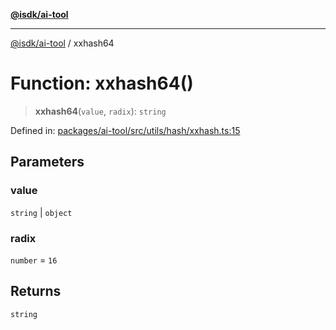 [**@isdk/ai-tool**](../README.md)

***

[@isdk/ai-tool](../globals.md) / xxhash64

# Function: xxhash64()

> **xxhash64**(`value`, `radix`): `string`

Defined in: [packages/ai-tool/src/utils/hash/xxhash.ts:15](https://github.com/isdk/ai-tool.js/blob/c084189f913fb955b91b492de68bd07ce78f8c82/src/utils/hash/xxhash.ts#L15)

## Parameters

### value

`string` | `object`

### radix

`number` = `16`

## Returns

`string`
